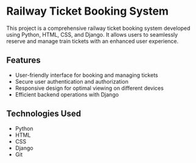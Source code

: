 # Railway Ticket Booking System

This project is a comprehensive railway ticket booking system developed using Python, HTML, CSS, and Django. It allows users to seamlessly reserve and manage train tickets with an enhanced user experience.

## Features

- User-friendly interface for booking and managing tickets
- Secure user authentication and authorization
- Responsive design for optimal viewing on different devices
- Efficient backend operations with Django

## Technologies Used

- Python
- HTML
- CSS
- Django
- Git
